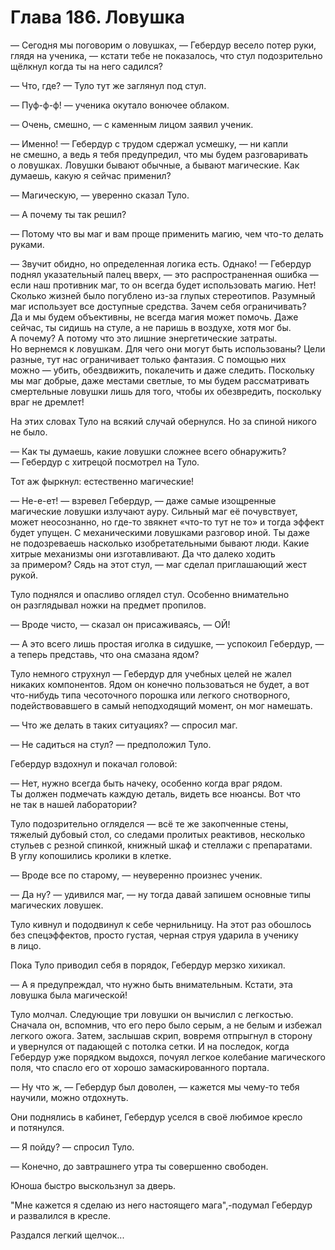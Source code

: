 # Глава 186. Ловушка

— Сегодня мы поговорим о ловушках, — Гебердур весело потер руки, глядя на ученика, — кстати тебе не показалось, что стул подозрительно щёлкнул когда ты на него садился?

— Что, где? — Туло тут же заглянул под стул.

— Пуф-ф-ф! — ученика окутало вонючее облаком.

— Очень, смешно, — с каменным лицом заявил ученик.

— Именно! — Гебердур с трудом сдержал усмешку, — ни капли не смешно, а ведь я тебя предупредил, что мы будем разговаривать о ловушках. Ловушки бывают обычные, а бывают магические. Как думаешь, какую я сейчас применил?

— Магическую, — уверенно сказал Туло.

— А почему ты так решил?

— Потому что вы маг и вам проще применить магию, чем что-то делать руками.

— Звучит обидно, но определенная логика есть. Однако! — Гебердур поднял указательный палец вверх, — это распространенная ошибка — если наш противник маг, то он всегда будет использовать магию. Нет! Сколько жизней было погублено из-за глупых стереотипов. Разумный маг использует все доступные средства. Зачем себя ограничивать? Да и мы будем объективны, не всегда магия может помочь. Даже сейчас, ты сидишь на стуле, а не паришь в воздухе, хотя мог бы. А почему? А потому что это лишние энергетические затраты. Но вернемся к ловушкам. Для чего они могут быть использованы? Цели разные, тут нас ограничивает только фантазия. С помощью них можно — убить, обездвижить, покалечить и даже следить. Поскольку мы маг добрые, даже местами светлые, то мы будем рассматривать смертельные ловушки лишь для того, чтобы их обезвредить, поскольку враг не дремлет!

На этих словах Туло на всякий случай обернулся. Но за спиной никого не было.

— Как ты думаешь, какие ловушки сложнее всего обнаружить? — Гебердур с хитрецой посмотрел на Туло.

Тот аж фыркнул: естественно магические!

— Не-е-ет! — взревел Гебердур, — даже самые изощренные магические ловушки излучают ауру. Сильный маг её почувствует, может неосознанно, но где-то звякнет «что-то тут не то» и тогда эффект будет упущен. С механическими ловушками разговор иной. Ты даже не подозреваешь насколько изобретательными бывают люди. Какие хитрые механизмы они изготавливают. Да что далеко ходить за примером? Сядь на этот стул, — маг сделал приглашающий жест рукой.

Туло поднялся и опасливо оглядел стул. Особенно внимательно он разглядывал ножки на предмет пропилов.

— Вроде чисто, — сказал он присаживаясь, — ОЙ!

— А это всего лишь простая иголка в сидушке, — успокоил Гебердур, — а теперь представь, что она смазана ядом?

Туло немного струхнул — Гебердур для учебных целей не жалел никаких компонентов. Ядом он конечно пользоваться не будет, а вот что-нибудь типа чесоточного порошка или легкого снотворного, подействовавшего в самый неподходящий момент, он мог намешать.

— Что же делать в таких ситуациях? — спросил маг.

— Не садиться на стул? — предположил Туло.

Гебердур вздохнул и покачал головой:

— Нет, нужно всегда быть начеку, особенно когда враг рядом. Ты должен подмечать каждую деталь, видеть все нюансы. Вот что не так в нашей лаборатории?

Туло подозрительно огляделся — всё те же закопченные стены, тяжелый дубовый стол, со следами пролитых реактивов, несколько стульев с резной спинкой, книжный шкаф и стеллажи с препаратами. В углу копошились кролики в клетке.

— Вроде все по старому, — неуверенно произнес ученик.

— Да ну? — удивился маг, — ну тогда давай запишем основные типы магических ловушек.

Туло кивнул и пододвинул к себе чернильницу. На этот раз обошлось без спецэффектов, просто густая, черная струя ударила в ученику в лицо.

Пока Туло приводил себя в порядок, Гебердур мерзко хихикал.

— А я предупреждал, что нужно быть внимательным. Кстати, эта ловушка была магической!

Туло молчал. Следующие три ловушки он вычислил с легкостью. Сначала он, вспомнив, что его перо было серым, а не белым и избежал легкого ожога. Затем, заслышав скрип, вовремя отпрыгнул в сторону и увернулся от падающей с потолка сетки. И на последок, когда Гебердур уже порядком выдохся, почуял легкое колебание магического поля, что спасло его от хорошо замаскированного портала.

— Ну что ж, — Гебердур был доволен, — кажется мы чему-то тебя научили, можно отдохнуть.

Они поднялись в кабинет, Гебердур уселся в своё любимое кресло и потянулся.

— Я пойду? — спросил Туло.

— Конечно, до завтрашнего утра ты совершенно свободен.

Юноша быстро выскользнул за дверь.

"Мне кажется я сделаю из него настоящего мага",-подумал Гебердур и развалился в кресле.

Раздался легкий щелчок...


